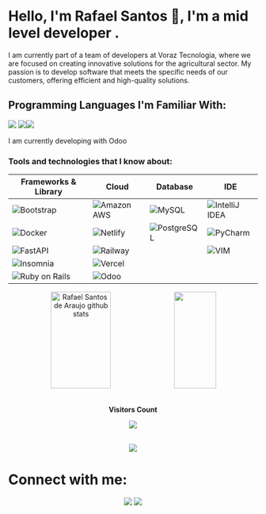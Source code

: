 # Hello, I'm Rafael Santos 👋, I'm a mid level developer .

I am currently part of a team of developers at Voraz Tecnologia, where we are focused on creating innovative solutions for the agricultural sector. My passion is to develop software that meets the specific needs of our customers, offering efficient and high-quality solutions.


## Programming Languages I'm Familiar With:
<img src="https://img.shields.io/badge/Python-FFD43B?style=for-the-badge&logo=python&logoColor=blue"/> <img src="https://img.shields.io/badge/Ruby-CC342D?style=for-the-badge&logo=ruby&logoColor=white"/><img src="https://img.shields.io/badge/JavaScript-323330?style=for-the-badge&logo=javascript&logoColor=F7DF1E"/> 

I am currently developing with Odoo

### Tools and technologies that I know about:

| **Frameworks & Library** | **Cloud** | **Database** | **IDE** |
|-------------------------|----------|-------------|---------|
| ![Bootstrap](https://img.shields.io/badge/Bootstrap-563D7C?style=for-the-badge&logo=bootstrap&logoColor=white) | ![Amazon AWS](https://img.shields.io/badge/Amazon_AWS-FF9900?style=for-the-badge&logo=amazonaws&logoColor=white) | ![MySQL](https://img.shields.io/badge/MySQL-005C84?style=for-the-badge&logo=mysql&logoColor=white) | ![IntelliJ IDEA](https://img.shields.io/badge/IntelliJ_IDEA-000000.svg?style=for-the-badge&logo=intellij-idea&logoColor=white) |
| ![Docker](https://img.shields.io/badge/Docker-2CA5E0?style=for-the-badge&logo=docker&logoColor=white) | ![Netlify](https://img.shields.io/badge/Netlify-00C7B7?style=for-the-badge&logo=netlify&logoColor=white) | ![PostgreSQL](https://img.shields.io/badge/PostgreSQL-316192?style=for-the-badge&logo=postgresql&logoColor=white) | ![PyCharm](https://img.shields.io/badge/PyCharm-000000.svg?&style=for-the-badge&logo=PyCharm&logoColor=white) |
| ![FastAPI](https://img.shields.io/badge/fastapi-109989?style=for-the-badge&logo=FASTAPI&logoColor=white) | ![Railway](https://img.shields.io/badge/Railway-131415?style=for-the-badge&logo=railway&logoColor=white) | | ![VIM](https://img.shields.io/badge/VIM-%2311AB00.svg?&style=for-the-badge&logo=vim&logoColor=white) |
| ![Insomnia](https://img.shields.io/badge/Insomnia-5849be?style=for-the-badge&logo=Insomnia&logoColor=white) | ![Vercel](https://img.shields.io/badge/Vercel-000000?style=for-the-badge&logo=vercel&logoColor=white) | | |
| ![Ruby on Rails](https://img.shields.io/badge/Ruby_on_Rails-CC0000?style=for-the-badge&logo=ruby-on-rails&logoColor=white) | ![Odoo](https://img.shields.io/badge/Odoo-007ACC?style=for-the-badge&logo=Odoo&logoColor=white) | | |

<div align="center">  
  <img width="49%" height="195px" src="https://github-readme-stats.vercel.app/api?username=rafaelmgbh&show_icons=true&count_private=true&hide_border=true&title_color=00bfbf&icon_color=00bfbf&text_color=c9d1d9&bg_color=0d1117" alt="Rafael Santos de Araujo github stats" /> 
  <img width="41%" height="195px" src="https://github-readme-stats.vercel.app/api/top-langs/?username=rafaelmgbh&layout=compact&hide_border=true&title_color=00bfbf&text_color=00bfbf&bg_color=0d1117" />
</div>

<div align="center">
<br><p align="centre"><b>Visitors Count</b></p>  
<p align="center"><img align="center" src="https://profile-counter.glitch.me/{rafaelmgbh}/count.svg" /></p> 
<br></div>

<div style="">
    
   <div align='center'>
<a height="150em" href="http://www.github.com/rafaelmgbh">
  <img src="https://github-readme-streak-stats.herokuapp.com/?user=rafaelmgbh&stroke=2ea043&background=171717&ring=3382ed&fire=3382ed&currStreakNum=0bd967&currStreakLabel=3382ed&sideNums=0bd967&sideLabels=3382ed&dates=0bd967&hide_border=true" /></a>
</div>

# Connect with me:

<p align="center">
<a href = "https://www.linkedin.com/in/rafael-santos-122018154"><img src="https://img.icons8.com/fluent/48/000000/linkedin.png"/></a>
<a href = "mailto:rafaelsantosdearaujo@gmail.com"><img src="https://img.shields.io/badge/-Gmail-%23333?style=for-the-badge&logo=gmail&logoColor=white" target="_blank"></a>
</p>

